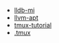 
- [lldb-mi](https://github.com/lldb-tools/lldb-mi)
- [llvm-apt](https://apt.llvm.org/)
- [tmux-tutorial](http://louiszhai.github.io/2017/09/30/tmux/)
- [.tmux](https://github.com/gpakosz/.tmux)
